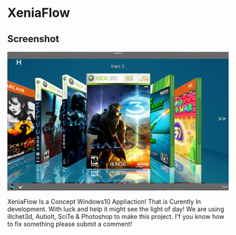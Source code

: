 # XeniaFlow
## Screenshot
![Screenshot](https://github.com/jackrabbit72380/XeniaFlow/blob/main/Screenshot.png)

XeniaFlow Is a Concept Windows10 Appliaction! That is Curently In development.
With luck and help it might see the light of day!
We are using illchet3d, AutioIt, SciTe & Photoshop to make this project.
I'f you know how to fix something please submit a comment!
